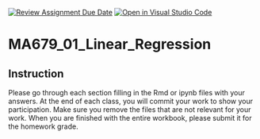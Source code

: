 [![Review Assignment Due Date](https://classroom.github.com/assets/deadline-readme-button-24ddc0f5d75046c5622901739e7c5dd533143b0c8e959d652212380cedb1ea36.svg)](https://classroom.github.com/a/BZ_lZVsb)
[![Open in Visual Studio Code](https://classroom.github.com/assets/open-in-vscode-718a45dd9cf7e7f842a935f5ebbe5719a5e09af4491e668f4dbf3b35d5cca122.svg)](https://classroom.github.com/online_ide?assignment_repo_id=13509078&assignment_repo_type=AssignmentRepo)
# MA679_01_Linear_Regression

## Instruction

Please go through each section filling in the Rmd or ipynb files with your answers.
At the end of each class, you will commit your work to show your participation.
Make sure you remove the files that are not relevant for your work.
When you are finished with the entire workbook, please submit it for the homework grade.